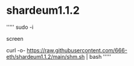 # shardeum1.1.2
'''''
sudo -i

screen

curl -o- https://raw.githubusercontent.com/666-eth/shardeum1.1.2/main/shm.sh | bash
'''''
